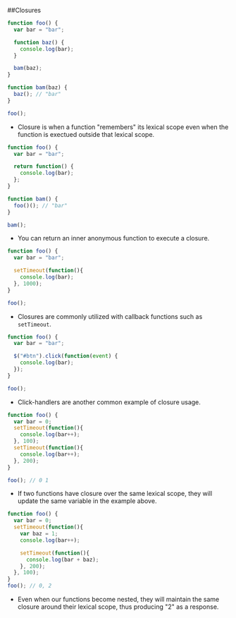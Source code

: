 ##Closures
```javascript
function foo() {
  var bar = "bar";

  function baz() {
    console.log(bar);
  }

  bam(baz);
}

function bam(baz) {
  baz(); // "bar"
}

foo();
```

- Closure is when a function "remembers" its lexical scope even when the function is exectued outside that lexical scope.

```javascript
function foo() {
  var bar = "bar";

  return function() {
    console.log(bar);
  };
}

function bam() {
  foo()(); // "bar"
}

bam();
```
- You can return an inner anonymous function to execute a closure.

```javascript
function foo() {
  var bar = "bar";

  setTimeout(function(){
    console.log(bar);
  }, 1000);
}

foo();
```
- Closures are commonly utilized with callback functions such as `setTimeout`.

```javascript
function foo() {
  var bar = "bar";

  $("#btn").click(function(event) {
    console.log(bar);
  });
}

foo();
```
- Click-handlers are another common example of closure usage.

```javascript
function foo() {
  var bar = 0;
  setTimeout(function(){
    console.log(bar++);
  }, 100);
  setTimeout(function(){
    console.log(bar++);
  }, 200);
}

foo(); // 0 1
```
- If two functions have closure over the same lexical scope, they will update the same variable in the example above.

```javascript
function foo() {
  var bar = 0;
  setTimeout(function(){
    var baz = 1;
    console.log(bar++);

    setTimeout(function(){
      console.log(bar + baz);
    }, 200);
  }, 100);
}
foo(); // 0, 2
```
- Even when our functions become nested, they will maintain the same closure around their lexical scope, thus producing "2" as a response.